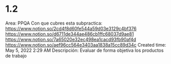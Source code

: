 # 1.2

Area: PPQA
Con que cubres esta subpractica: https://www.notion.so/2cd4f8d60fe544a59d03e3129c4bf376 
https://www.notion.so/d6711de344ae486cb1ffc68037d9ae81 
https://www.notion.so/7a65020e32ec498ea1cacd93fb90af4d 
https://www.notion.so/aef96cc564e3403aa1838a15cc89d34c 
Created time: May 5, 2022 2:29 AM
Descripción: Evaluar de forma objetiva los productos de trabajo